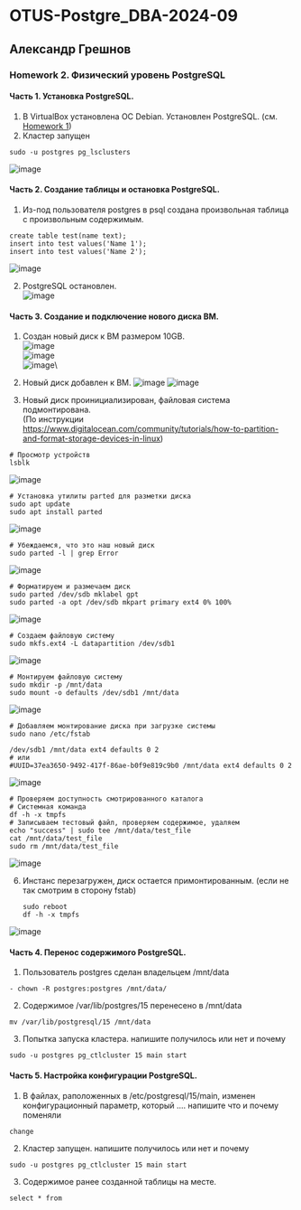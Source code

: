 # OTUS-Postgre_DBA-2024-09
## Александр Грешнов

### Homework 2. Физический уровень PostgreSQL

#### Часть 1. Установка PostgreSQL.
1. В VirtualBox установлена ОС Debian. Установлен PostgreSQL. (см. [Homework 1](/Homework/HW-1.md))
2. Кластер запущен
```
sudo -u postgres pg_lsclusters
```
![image](https://github.com/user-attachments/assets/963acaa4-8ebf-496e-a4b3-a9ae1dbc8c0f)

#### Часть 2. Создание таблицы и остановка PostgreSQL.
1. Из-под пользователя postgres в psql создана произвольная таблица с произвольным содержимым.
```
create table test(name text);
insert into test values('Name 1');
insert into test values('Name 2');
```
   ![image](https://github.com/user-attachments/assets/6292277a-f536-45f2-94a5-c596a4702f7c)

2. PostgreSQL остановлен.\
![image](https://github.com/user-attachments/assets/bb52d2bd-a49a-4da4-9a1e-0b4fc27ccd17)


#### Часть 3. Создание и подключение нового диска ВМ.
1. Создан новый диск к ВМ размером 10GB.\
   ![image](https://github.com/user-attachments/assets/4e163e88-8f3f-44b8-8063-c30a3c0690bd)\
![image](https://github.com/user-attachments/assets/05bd8796-6b4b-412f-9530-82ceaa512241)\
![image](https://github.com/user-attachments/assets/eaa370c8-15e3-498c-bcc8-f96e0ca60fd5)\


3. Новый диск добавлен к ВМ.
![image](https://github.com/user-attachments/assets/7ffb4c5a-b368-4fc9-9340-383d8b4c0fb6)
![image](https://github.com/user-attachments/assets/81494515-8f24-469f-bf54-101007a8c7b6)

5. Новый диск проинициализирован, файловая система подмонтирована.\
   (По инструкции https://www.digitalocean.com/community/tutorials/how-to-partition-and-format-storage-devices-in-linux)
```
# Просмотр устройств
lsblk
```
![image](https://github.com/user-attachments/assets/acc35217-d72b-49a1-8b13-4bf8005e4232)
```
# Установка утилиты parted для разметки диска
sudo apt update
sudo apt install parted
```
![image](https://github.com/user-attachments/assets/03d4b10d-270b-470f-a44b-d1fa83887e7e)
```
# Убеждаемся, что это наш новый диск 
sudo parted -l | grep Error
```
![image](https://github.com/user-attachments/assets/a5031f3f-422e-4705-9893-fe3df617b62f)

```
# Форматируем и размечаем диск
sudo parted /dev/sdb mklabel gpt
sudo parted -a opt /dev/sdb mkpart primary ext4 0% 100%
```
![image](https://github.com/user-attachments/assets/75faa0b0-f315-4d59-8725-6d796916c43c)

```
# Создаем файловую систему
sudo mkfs.ext4 -L datapartition /dev/sdb1
```
![image](https://github.com/user-attachments/assets/34801d80-bf6f-4eb2-8751-6afa30c467ff)
```
# Монтируем файловую систему
sudo mkdir -p /mnt/data
sudo mount -o defaults /dev/sdb1 /mnt/data
```
![image](https://github.com/user-attachments/assets/ffbb3928-68d4-4df3-9e7a-d24d38606918)
```
# Добавляем монтирование диска при загрузке системы
sudo nano /etc/fstab

/dev/sdb1 /mnt/data ext4 defaults 0 2
# или
#UUID=37ea3650-9492-417f-86ae-b0f9e819c9b0 /mnt/data ext4 defaults 0 2
```
![image](https://github.com/user-attachments/assets/b9f6d641-d9c2-47d2-81a8-86e1f8ebb601)
```
# Проверяем доступность смотрированного каталога
# Системная команда
df -h -x tmpfs
# Записываем тестовый файл, проверяем содержимое, удаляем
echo "success" | sudo tee /mnt/data/test_file
cat /mnt/data/test_file
sudo rm /mnt/data/test_file
```
![image](https://github.com/user-attachments/assets/2cc59a33-a169-4a13-b394-876ad56976fd)


6. Инстанс перезагружен, диск остается примонтированным. (если не так смотрим в сторону fstab)
   ```
   sudo reboot
   df -h -x tmpfs
   ```
![image](https://github.com/user-attachments/assets/a9b8a4ce-727a-4abb-9179-3485bf49badf)

#### Часть 4. Перенос содержимого PostgreSQL.
1. Пользователь postgres сделан владельцем /mnt/data 
```
- chown -R postgres:postgres /mnt/data/
```

2. Содержимое /var/lib/postgres/15 перенесено в /mnt/data
``` 
mv /var/lib/postgresql/15 /mnt/data
```

3. Попытка запуска кластера. напишите получилось или нет и почему
```
sudo -u postgres pg_ctlcluster 15 main start
```

#### Часть 5. Настройка конфигурации PostgreSQL.
1. В файлах, раположенных в /etc/postgresql/15/main, изменен конфигурационный параметр, который .... напишите что и почему поменяли
```
change
```
2. Кластер запущен. напишите получилось или нет и почему
```
sudo -u postgres pg_ctlcluster 15 main start
```
3. Содержимое ранее созданной таблицы на месте.
```
select * from 
```





